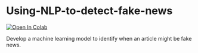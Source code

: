 # Using-NLP-to-detect-fake-news

[![Open In Colab](https://colab.research.google.com/assets/colab-badge.svg)](https://colab.research.google.com/github/amankalra172/Using-NLP-to-detect-fake-news/blob/main/Fake_News_Detection.ipynb)

Develop a machine learning model to identify when an article might be fake news.
